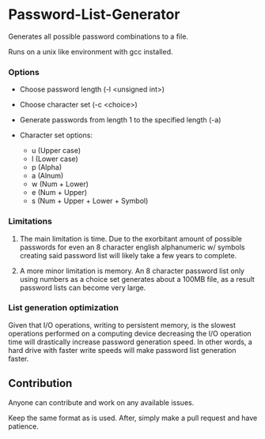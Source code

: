 # Password-List-Generator

Generates all possible password combinations to a file.

Runs on a unix like environment with gcc installed.

### Options

* Choose password length (-l \<unsigned int>)
* Choose character set (-c \<choice>)
* Generate passwords from length 1 to the specified length (-a)

* Character set options:
    * u (Upper case)
    * l (Lower case)
    * p (Alpha)
    * a (Alnum)
    * w (Num + Lower)
    * e (Num + Upper)
    * s (Num + Upper + Lower + Symbol)

### Limitations

1. The main limitation is time. Due to the exorbitant amount of possible passwords
for even an 8 character english alphanumeric w/ symbols creating said password
list will likely take a few years to complete.

2. A  more minor limitation is memory. An 8 character password list only using
numbers as a choice set generates about a 100MB file, as a result password
lists can become very large.

### List generation optimization

Given that I/O operations, writing to persistent memory, is the slowest
operations performed on a computing device decreasing the I/O operation time
will drastically increase password generation speed. In other words, a hard
drive with faster write speeds will make password list generation faster.

## Contribution

Anyone can contribute and work on any available issues.

Keep the same format as is used. After, simply make a pull request and have
patience.

